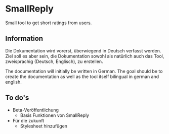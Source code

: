 # SmallReply
Small tool to get short ratings from users.

## Information
Die Dokumentation wird vorerst, überwiegend in Deutsch verfasst werden. Ziel soll es aber sein, die Dokumentation sowohl als natürlich auch das Tool, zweisprachig (Deutsch, Englisch), zu erstellen.

The documentation will initially be written in German. The goal should be to create the documentation as well as the tool itself bilingual in german and english.

## To do's
- Beta-Veröffentlichung
    - Basis Funktionen von SmallReply
- Für die zukunft
    - Stylesheet hinzufügen